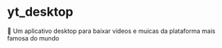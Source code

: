 # yt_desktop
:call_me_hand: Um aplicativo desktop para baixar videos e muicas da plataforma mais famosa do mundo
